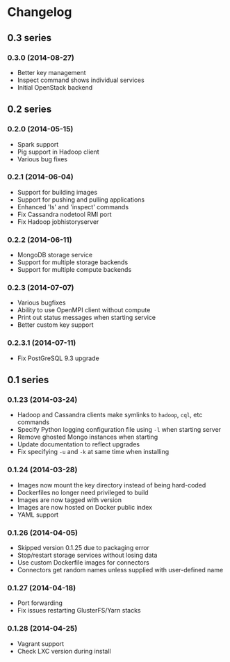 # Changelog

## 0.3 series

### 0.3.0 (2014-08-27)

- Better key management
- Inspect command shows individual services
- Initial OpenStack backend

## 0.2 series

### 0.2.0 (2014-05-15)

- Spark support
- Pig support in Hadoop client
- Various bug fixes

### 0.2.1 (2014-06-04)

- Support for building images
- Support for pushing and pulling applications
- Enhanced  'ls' and 'inspect' commands
- Fix Cassandra nodetool RMI port
- Fix Hadoop jobhistoryserver

### 0.2.2 (2014-06-11)

- MongoDB storage service
- Support for multiple storage backends
- Support for multiple compute backends

### 0.2.3 (2014-07-07)

- Various bugfixes
- Ability to use OpenMPI client without compute
- Print out status messages when starting service
- Better custom key support

### 0.2.3.1 (2014-07-11)

- Fix PostGreSQL 9.3 upgrade

## 0.1 series

### 0.1.23 (2014-03-24)

- Hadoop and Cassandra clients make symlinks to `hadoop`, `cql`, etc commands
- Specify Python logging configuration file using `-l` when starting server
- Remove ghosted Mongo instances when starting
- Update documentation to reflect upgrades
- Fix specifying `-u` and `-k` at same time when installing

### 0.1.24 (2014-03-28)

- Images now mount the key directory instead of being hard-coded
- Dockerfiles no longer need privileged to build
- Images are now tagged with version
- Images are now hosted on Docker public index
- YAML support

### 0.1.26 (2014-04-05)

- Skipped version 0.1.25 due to packaging error
- Stop/restart storage services without losing data
- Use custom Dockerfile images for connectors
- Connectors get random names unless supplied with user-defined name

### 0.1.27 (2014-04-18)

- Port forwarding
- Fix issues restarting GlusterFS/Yarn stacks

### 0.1.28 (2014-04-25)

- Vagrant support
- Check LXC version during install


